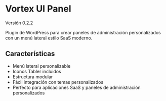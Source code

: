 # Vortex UI Panel

Versión 0.2.2

Plugin de WordPress para crear paneles de administración personalizados con un menú lateral estilo SaaS moderno.

## Características

- Menú lateral personalizable
- Iconos Tabler incluidos
- Estructura modular
- Fácil integración con temas personalizados
- Perfecto para aplicaciones SaaS y paneles de administración personalizados
